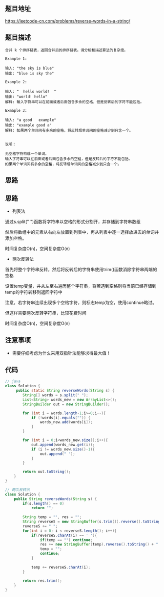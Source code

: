 ## 题目地址
https://leetcode-cn.com/problems/reverse-words-in-a-string/

## 题目描述
```
合并 k 个排序链表，返回合并后的排序链表。请分析和描述算法的复杂度。

Example 1:

输入: "the sky is blue"
输出: "blue is sky the"

Example 2:

输入: "  hello world!  "
输出: "world! hello"
解释: 输入字符串可以在前面或者后面包含多余的空格，但是反转后的字符不能包括。

Exmaple 3:

输入: "a good   example"
输出: "example good a"
解释: 如果两个单词间有多余的空格，将反转后单词间的空格减少到只含一个。


说明：

无空格字符构成一个单词。
输入字符串可以在前面或者后面包含多余的空格，但是反转后的字符不能包括。
如果两个单词间有多余的空格，将反转后单词间的空格减少到只含一个。

```

## 思路

## 思路

- 列表法

通过s.split(" ")函数将字符串以空格的形式分割开，并存储到字符串数组

然后将数组中的元素从右向左放置到列表中，再从列表中逐一选择放进去的单词并添加空格。

时间复杂度O(n)，空间复杂度O(n)

- 两次反转法

首先将整个字符串反转，然后将反转后的字符串使用trim()函数消除字符串两端的空格

设置temp变量，并从左至右遍历整个字符串，将若遇到空格则将当前已经存储到temp的字符转移到返回字符中

注意，若字符串连续出现多个空格字符，则标志temp为空，使用continue略过。

但这样需要两次反转字符串，比较花费时间

时间复杂度O(n)，空间复杂度O(n)

## 注意事项

- 需要仔细考虑为什么采用双指针法能够求得最大值！

## 代码
```java
// java
class Solution {
     public static String reverseWords(String s) {
        String[] words = s.split(" ");
        List<String> words_new = new ArrayList<>();
        StringBuilder out = new StringBuilder();

        for (int i = words.length-1;i>=0;i--){
            if (!words[i].equals("")) {
                words_new.add(words[i]);
            }
        }

        for (int i = 0;i<words_new.size();i++){
            out.append(words_new.get(i));
            if (i != words_new.size()-1){
                out.append(" ");
            }
        }

        return out.toString();
    }
}
```

```java
// 两次反转法
class Solution {
    public String reverseWords(String s) {
        if(s.length() == 0)
            return "";
        
        String temp = "", res = "";
        String reverseS = new StringBuffer(s.trim()).reverse().toString();
        reverseS += " ";
        for(int i = 0; i < reverseS.length(); i++){
            if(reverseS.charAt(i) == ' '){
                if(temp == "") continue;
                res += new StringBuffer(temp).reverse().toString() + " ";
                temp = "";
                continue;
            }
            
            temp += reverseS.charAt(i);    
        }
        
        return res.trim();
    }
}
```
